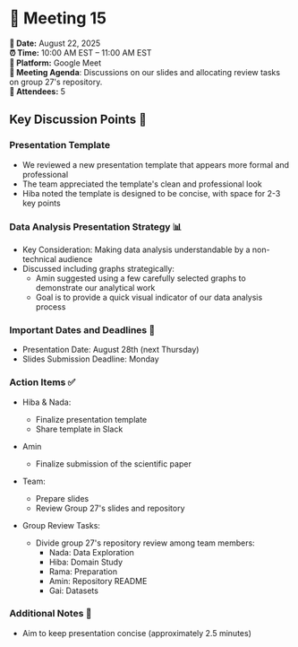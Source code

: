 # 📝 Meeting 15

**📅 Date:** August 22, 2025  
**⏰ Time:** 10:00 AM EST – 11:00 AM EST  
**📍 Platform:** Google Meet  
**📜 Meeting Agenda**: Discussions on our slides and allocating review tasks on
 group 27's repository.  
**👥 Attendees:** 5

## Key Discussion Points 🎯

### Presentation Template

- We reviewed a new presentation template that appears more formal and professional
- The team appreciated the template's clean and professional look
- Hiba noted the template is designed to be concise, with space for 2-3 key points

### Data Analysis Presentation Strategy 📊

- Key Consideration: Making data analysis understandable by a non-technical audience
- Discussed including graphs strategically:
  - Amin suggested using a few carefully selected graphs to demonstrate our
 analytical work
  - Goal is to provide a quick visual indicator of our data analysis process

### Important Dates and Deadlines 📅

- Presentation Date: August 28th (next Thursday)
- Slides Submission Deadline: Monday

### Action Items ✅

- Hiba & Nada:

  - Finalize presentation template
  - Share template in Slack

- Amin
  - Finalize submission of the scientific paper

- Team:

  - Prepare slides
  - Review Group 27's slides and repository

- Group Review Tasks:

  - Divide group 27's repository review among team members:
    - Nada: Data Exploration
    - Hiba: Domain Study
    - Rama: Preparation
    - Amin: Repository README
    - Gai: Datasets

### Additional Notes 📝

- Aim to keep presentation concise (approximately 2.5 minutes)
